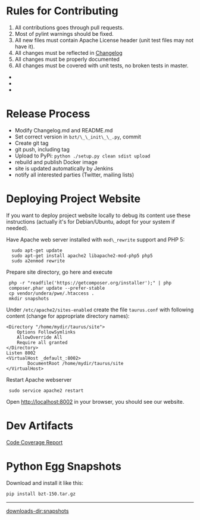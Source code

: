 

# Rules for Contributing
 1. All contributions goes through pull requests.
 1. Most of pylint warnings should be fixed.
 1. All new files must contain Apache License header (unit test files may not have it).
 1. All changes must be reflected in [Changelog](Changelog)
 1. All changes must be properly documented 
 1. All changes must be covered with unit tests, no broken tests in master.
  - [](https://api.travis-ci.org/Blazemeter/taurus.svg?branch=master&ext=.svg) 
  - [](https://ci.appveyor.com/api/projects/status/github/Blazemeter/taurus?svg=true&ext=.svg) 
  - [](https://scrutinizer-ci.com/g/Blazemeter/taurus/badges/quality-score.png?b=master&ext=.svg)
 
# Release Process
 - Modify Changelog.md and README.md
 - Set correct version in `bzt/\_\_init\_\_.py`, commit
 - Create git tag
 - git push, including tag
 - Upload to PyPi: `python ./setup.py clean sdist upload`
 - rebuild and publish Docker image
 - site is updated automatically by Jenkins
 - notify all interested parties (Twitter, mailing lists)
 
# Deploying Project Website

If you want to deploy project website locally to debug its content use these instructions (actually it's for Debian/Ubuntu, adopt for your system if needed).   

Have Apache web server installed with  `mod\_rewrite` support and PHP 5:
```
  sudo apt-get update
  sudo apt-get install apache2 libapache2-mod-php5 php5
  sudo a2enmod rewrite
```
Prepare site directory, go here and execute
```
 php -r "readfile('https://getcomposer.org/installer');" | php
 composer.phar update --prefer-stable
 cp vendor/undera/pwe/.htaccess .
 mkdir snapshots
``` 
Under `/etc/apache2/sites-enabled` create the file `taurus.conf` with following content (change for appropriate directory names):
```
<Directory "/home/mydir/taurus/site">
    Options FollowSymlinks
    AllowOverride All
    Require all granted
</Directory>
Listen 8002
<VirtualHost _default_:8002>
        DocumentRoot /home/mydir/taurus/site
</VirtualHost>
```
Restart Apache webserver 
```
 sudo service apache2 restart
```
Open [http://localhost:8002](http://localhost:8002) in your browser, you should see our website.

# Dev Artifacts
[Code Coverage Report](/coverage/)

# Python Egg Snapshots

Download and install it like this:
```bash
pip install bzt-150.tar.gz
```

----

<downloads-dir:snapshots>
